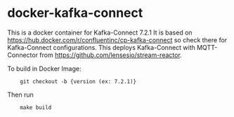 # docker-kafka-connect

This is a docker container for Kafka-Connect 7.2.1 It is based on https://hub.docker.com/r/confluentinc/cp-kafka-connect so check there for Kafka-Connect configurations.
This deploys Kafka-Connect with MQTT-Connector from https://github.com/lensesio/stream-reactor.


To build in Docker Image:
```
    git checkout -b {version (ex: 7.2.1)}
```

Then run
```
    make build
```
